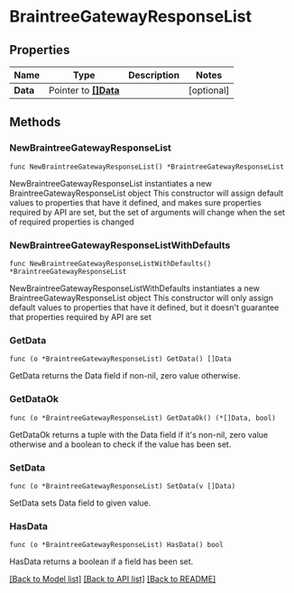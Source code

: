 # BraintreeGatewayResponseList

## Properties

Name | Type | Description | Notes
------------ | ------------- | ------------- | -------------
**Data** | Pointer to [**[]Data**](Data.md) |  | [optional] 

## Methods

### NewBraintreeGatewayResponseList

`func NewBraintreeGatewayResponseList() *BraintreeGatewayResponseList`

NewBraintreeGatewayResponseList instantiates a new BraintreeGatewayResponseList object
This constructor will assign default values to properties that have it defined,
and makes sure properties required by API are set, but the set of arguments
will change when the set of required properties is changed

### NewBraintreeGatewayResponseListWithDefaults

`func NewBraintreeGatewayResponseListWithDefaults() *BraintreeGatewayResponseList`

NewBraintreeGatewayResponseListWithDefaults instantiates a new BraintreeGatewayResponseList object
This constructor will only assign default values to properties that have it defined,
but it doesn't guarantee that properties required by API are set

### GetData

`func (o *BraintreeGatewayResponseList) GetData() []Data`

GetData returns the Data field if non-nil, zero value otherwise.

### GetDataOk

`func (o *BraintreeGatewayResponseList) GetDataOk() (*[]Data, bool)`

GetDataOk returns a tuple with the Data field if it's non-nil, zero value otherwise
and a boolean to check if the value has been set.

### SetData

`func (o *BraintreeGatewayResponseList) SetData(v []Data)`

SetData sets Data field to given value.

### HasData

`func (o *BraintreeGatewayResponseList) HasData() bool`

HasData returns a boolean if a field has been set.


[[Back to Model list]](../README.md#documentation-for-models) [[Back to API list]](../README.md#documentation-for-api-endpoints) [[Back to README]](../README.md)


